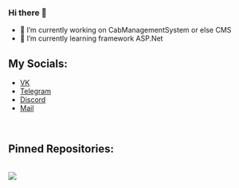 ### Hi there 👋

- 🔭 I’m currently working on CabManagementSystem or else CMS
- 🌱 I’m currently learning framework ASP.Net
## My Socials:
- [VK](https://vk.com/maxim_lebedev6) 
- [Telegram](https://t.me/slwlyg) 
- [Discord](https://discordapp.com/users/712968745127116820) 
- [Mail](cloudyfg@gmail.com)
<p></p><br />

## Pinned Repositories:

<p></p><br />
<a href="https://github.com/CloudlyFog/InContact">
  <img align="center" src="https://github-readme-stats.vercel.app/api/pin/?username=CloudlyFog&repo=InContact&theme=github_dark" />
</a>
